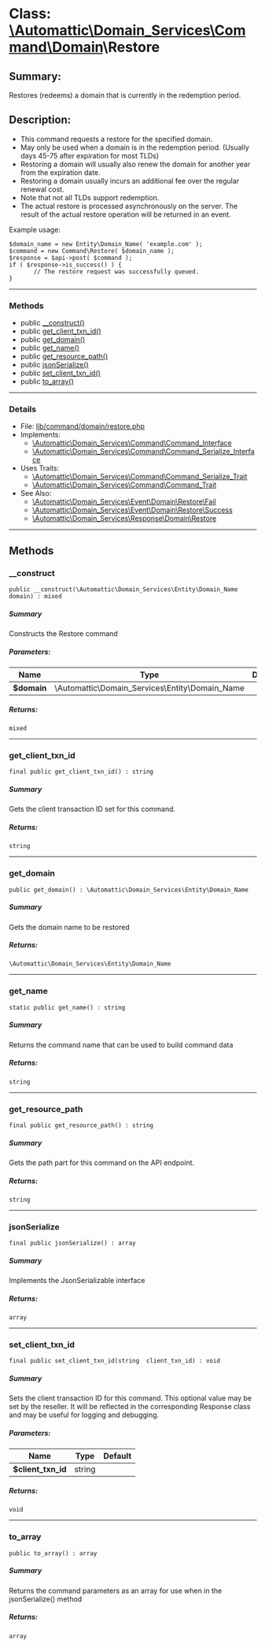 # Class: [\Automattic](../namespaces/automattic.md)[\Domain_Services](../namespaces/automattic-domain-services.md)[\Command](../namespaces/automattic-domain-services-command.md)[\Domain](../namespaces/automattic-domain-services-command-domain.md)\Restore

## Summary:

Restores (redeems) a domain that is currently in the redemption period.

## Description:

- This command requests a restore for the specified domain.
- May only be used when a domain is in the redemption period. (Usually days 45-75 after expiration for most TLDs)
- Restoring a domain will usually also renew the domain for another year from the expiration date.
- Restoring a domain usually incurs an additional fee over the regular renewal cost.
- Note that not all TLDs support redemption.
- The actual restore is processed asynchronously on the server. The result of the actual restore operation will be
  returned in an event.

Example usage:
```
$domain_name = new Entity\Domain_Name( 'example.com' );
$command = new Command\Restore( $domain_name );
$response = $api->post( $command );
if ( $response->is_success() ) {
       // The restore request was successfully queued.
}
```


---

### Methods

* public [__construct()](#method___construct)
* public [get_client_txn_id()](#method_get_client_txn_id)
* public [get_domain()](#method_get_domain)
* public [get_name()](#method_get_name)
* public [get_resource_path()](#method_get_resource_path)
* public [jsonSerialize()](#method_jsonSerialize)
* public [set_client_txn_id()](#method_set_client_txn_id)
* public [to_array()](#method_to_array)

---

### Details

* File: [lib/command/domain/restore.php](../../lib/command/domain/restore.php)
* Implements:
  * [\Automattic\Domain_Services\Command\Command_Interface](../classes/Automattic-Domain-Services-Command-Command-Interface.md)
  * [\Automattic\Domain_Services\Command\Command_Serialize_Interface](../classes/Automattic-Domain-Services-Command-Command-Serialize-Interface.md)
* Uses Traits:
  * [\Automattic\Domain_Services\Command\Command_Serialize_Trait](../classes/Automattic-Domain-Services-Command-Command-Serialize-Trait.md)
  * [\Automattic\Domain_Services\Command\Command_Trait](../classes/Automattic-Domain-Services-Command-Command-Trait.md)
* See Also:
  * [\Automattic\Domain_Services\Event\Domain\Restore\Fail](../classes/Automattic-Domain-Services-Event-Domain-Restore-Fail.md)
  * [\Automattic\Domain_Services\Event\Domain\Restore\Success](../classes/Automattic-Domain-Services-Event-Domain-Restore-Success.md)
  * [\Automattic\Domain_Services\Response\Domain\Restore](../classes/Automattic-Domain-Services-Response-Domain-Restore.md)

---

## Methods

<a id="method___construct"></a>
### __construct

```
public __construct(\Automattic\Domain_Services\Entity\Domain_Name  domain) : mixed
```

##### Summary

Constructs the Restore command

##### Parameters:

| Name | Type | Default |
|------|------|---------|
| **$domain** | \Automattic\Domain_Services\Entity\Domain_Name |  |

##### Returns:

```
mixed
```

---

<a id="method_get_client_txn_id"></a>
### get_client_txn_id

```
final public get_client_txn_id() : string
```

##### Summary

Gets the client transaction ID set for this command.

##### Returns:

```
string
```

---

<a id="method_get_domain"></a>
### get_domain

```
public get_domain() : \Automattic\Domain_Services\Entity\Domain_Name
```

##### Summary

Gets the domain name to be restored

##### Returns:

```
\Automattic\Domain_Services\Entity\Domain_Name
```

---

<a id="method_get_name"></a>
### get_name

```
static public get_name() : string
```

##### Summary

Returns the command name that can be used to build command data

##### Returns:

```
string
```

---

<a id="method_get_resource_path"></a>
### get_resource_path

```
final public get_resource_path() : string
```

##### Summary

Gets the path part for this command on the API endpoint.

##### Returns:

```
string
```

---

<a id="method_jsonSerialize"></a>
### jsonSerialize

```
final public jsonSerialize() : array
```

##### Summary

Implements the JsonSerializable interface

##### Returns:

```
array
```

---

<a id="method_set_client_txn_id"></a>
### set_client_txn_id

```
final public set_client_txn_id(string  client_txn_id) : void
```

##### Summary

Sets the client transaction ID for this command. This optional value may be set by the reseller. It will be
reflected in the corresponding Response class and may be useful for logging and debugging.

##### Parameters:

| Name | Type | Default |
|------|------|---------|
| **$client_txn_id** | string |  |

##### Returns:

```
void
```

---

<a id="method_to_array"></a>
### to_array

```
public to_array() : array
```

##### Summary

Returns the command parameters as an array for use when in the jsonSerialize() method

##### Returns:

```
array
```
